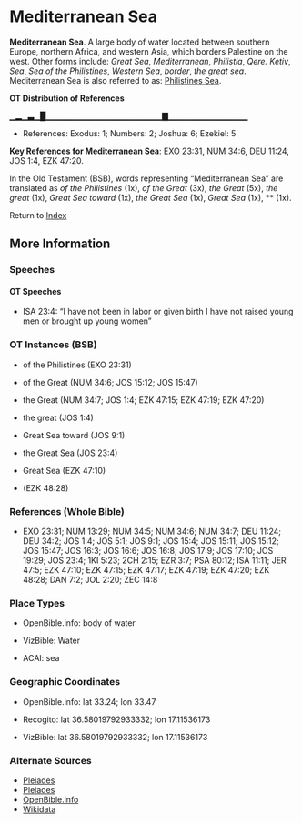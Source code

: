 # Mediterranean Sea
**Mediterranean Sea**. 
A large body of water located between southern Europe, northern Africa, and western Asia, which borders Palestine on the west. 
Other forms include: 
*Great Sea*, *Mediterranean*, *Philistia*, *Qere. Ketiv*, *Sea*, *Sea of the Philistines*, *Western Sea*, *border*, *the great sea*. 
Mediterranean Sea is also referred to as: 
[Philistines Sea](PhilistinesSea.md). 


**OT Distribution of References**

▁▂▁▃▁█▁▁▁▁▁▁▁▁▁▁▁▁▁▁▁▁▁▁▁▇▁▁▁▁▁▁▁▁▁▁▁▁▁
* References: Exodus: 1; Numbers: 2; Joshua: 6; Ezekiel: 5



**Key References for Mediterranean Sea**: 
EXO 23:31, NUM 34:6, DEU 11:24, JOS 1:4, EZK 47:20. 


In the Old Testament (BSB), words representing “Mediterranean Sea” are translated as 
*of the Philistines* (1x), *of the Great* (3x), *the Great* (5x), *the great* (1x), *Great Sea toward* (1x), *the Great Sea* (1x), *Great Sea* (1x), ** (1x). 




Return to [Index](00-Index.md)

## More Information

### Speeches

#### OT Speeches

* ISA 23:4: “I have not been in labor or given birth I have not raised young men or brought up young women”

### OT Instances (BSB)

* of the Philistines (EXO 23:31)

* of the Great (NUM 34:6; JOS 15:12; JOS 15:47)

* the Great (NUM 34:7; JOS 1:4; EZK 47:15; EZK 47:19; EZK 47:20)

* the great (JOS 1:4)

* Great Sea toward (JOS 9:1)

* the Great Sea (JOS 23:4)

* Great Sea (EZK 47:10)

*  (EZK 48:28)



### References (Whole Bible)

* EXO 23:31; NUM 13:29; NUM 34:5; NUM 34:6; NUM 34:7; DEU 11:24; DEU 34:2; JOS 1:4; JOS 5:1; JOS 9:1; JOS 15:4; JOS 15:11; JOS 15:12; JOS 15:47; JOS 16:3; JOS 16:6; JOS 16:8; JOS 17:9; JOS 17:10; JOS 19:29; JOS 23:4; 1KI 5:23; 2CH 2:15; EZR 3:7; PSA 80:12; ISA 11:11; JER 47:5; EZK 47:10; EZK 47:15; EZK 47:17; EZK 47:19; EZK 47:20; EZK 48:28; DAN 7:2; JOL 2:20; ZEC 14:8


### Place Types

* OpenBible.info: body of water

* VizBible: Water

* ACAI: sea



### Geographic Coordinates

* OpenBible.info: lat 33.24; lon 33.47

* Recogito: lat 36.58019792933332; lon 17.11536173

* VizBible: lat 36.58019792933332; lon 17.11536173



### Alternate Sources

* [Pleiades](https://pleiades.stoa.org/places/1043)
* [Pleiades](http://pleiades.stoa.org/places/1043)
* [OpenBible.info](https://www.openbible.info/geo/ancient/aa805fb)
* [Wikidata](http://www.wikidata.org/entity/Q4918)



